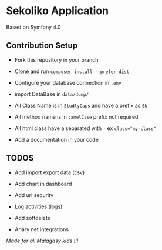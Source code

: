 
# Sekoliko Application

Based on Symfony 4.0

## Contribution Setup

- Fork this repository in your branch

- Clone and run `composer install --prefer-dist`

- Configure your database connection in `.env`

- import DataBase in `data/dump/`

- All Class Name is in `StudlyCaps` and have a prefix as `Sk`

- All method name is in `camelCase` prefix not required

- All html class have a separated with `-` ex `class="my-class"`

- Add a documentation in your code 

## TODOS
- Add import export data (csv)

- Add chart in dashboard

- Add url security

- Log activities (logs)

- Add softdelete

- Ariary net integrations

*Made for all Malagasy kids !!!*


